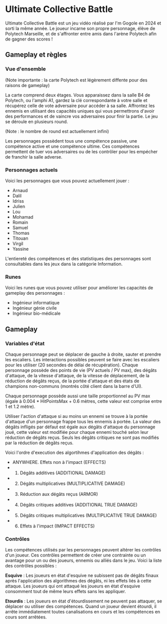 # Ultimate Collective Battle

Ultimate Collective Battle est un jeu vidéo réalisé par I'm Gogole en 2024 et sorti la même année. Le joueur incarne son propre personnage, élève de Polytech Marseille, et de s'affronter entre amis dans l'arène Polytech afin de gagner des scores !

## Gameplay et règles

### Vue d'ensemble

(Note importante : la carte Polytech est légèrement diffente pour des raisons de gameplay)

La carte comprend deux étages. Vous apparaissez dans la salle B4 de Polytech, ou l'amphi A1, gardez la clé correspondante à votre salle et récupérez celle de vote adversaire pour accéder à sa salle. Affrontez les ennemis en utilisant des capacités uniques qui vous permettrons d'avoir des performances et de vaincre vos adversaires pour finir la partie. Le jeu se déroule en plusieurs round.

(Note : le nombre de round est actuellement infini)

Les personnages possèdent tous une compétence passive, une compétence active et une compétence ultime. Ces compétences permettent de tuer vos adversaires ou de les contrôler pour les empécher de franchir la salle adverse.

### Personnages actuels

Voici les personnages que vous pouvez actuellement jouer :

- Arnaud
- Dalil
- Idriss
- Julien
- Lou
- Mohamad
- Romain
- Samuel
- Thomas
- Titouan
- Virgil
- Yassine

L'entiereté des compétences et des statistiques des personnages sont consultables dans les jeux dans la catégorie Information.

### Runes

Voici les runes que vous pouvez utiliser pour améliorer les capacités de gameplay des personnages :

- Ingénieur informatique
- Ingénieur génie civile
- Ingénieur bio-médicale

## Gameplay

### Variables d'état

Chaque personnage peut se déplacer de gauche à droite, sauter et prendre les escaliers. Les interactions possibles peuvent se faire avec les escaliers pour les utiliser (20 secondes de délai de récupération).
Chaque personnage possède des points de vie (PV actuels / PV max), des dégâts d'attaque, de la vitesse d'attaque, de la vitesse de déplacement, de la réduction de dégâts reçus, de la portée d'attaque et des états de champions non-communs (montrés côté client dans la barre d'UI).

Chaque personnage possède aussi une taille proportionnel au PV max (égale à 0.004 * HitPointsMax + 0.6 mètres, cette valeur est comprise entre 1 et 1.2 mètre).

Utiliser l'action d'attaque si au moins un ennemi se trouve à la portée d'attaque d'un personnage frappe tous les ennemis à portée.
La valeur des dégâts infligés par défaut est égale aux dégâts d'attaque du personnage joué, cette valeur est modifiée pour chaque ennemi touché selon leur réduction de dégâts reçus. Seuls les dégâts critiques ne sont pas modifiés par la réduction de dégâts reçus.

Voici l'ordre d'execution des algortihmes d'application des dégâts :

- ANYWHERE. Effets non à l'impact (EFFECTS)
- 1. Dégâts additives (ADDITIONAL DAMAGE)
- 2. Dégâts multiplicatives (MULTIPLICATIVE DAMAGE)
- 3. Réduction aux dégâts reçus (ARMOR)
- 4. Dégâts critiques additives (ADDITIONAL TRUE DAMAGE)
- 5. Dégâts critiques multiplicatives (MULTIPLICATIVE TRUE DAMAGE)
- 6. Effets à l'impact (IMPACT EFFECTS)

### Contrôles

Les compétences utilisés par les personnages peuvent altérer les contrôles d'un joueur. Ces contrôles permettent de créer une contrainte ou un avantage pour un ou des joueurs, ennemis ou alliés dans le jeu.
Voici la liste des contrôles possibles :

**Esquive** : Les joueurs en état d'esquive ne subissent pas de dégâts finaux après l'application des algorithmes des dégâts, ni les effets liés à cette attaque. Les joueurs qui ont attaqué les joueurs en état d'esquive consomment tout de même leurs effets sans les appliquer.

**Etourdis** : Les joueurs en état d'étourdissement ne peuvent pas attaquer, se déplacer ou utiliser des compétences. Quand un joueur devient étourdi, il arrête immédiatement toutes canalisations en cours et les compétences en cours sont arrêtées.

